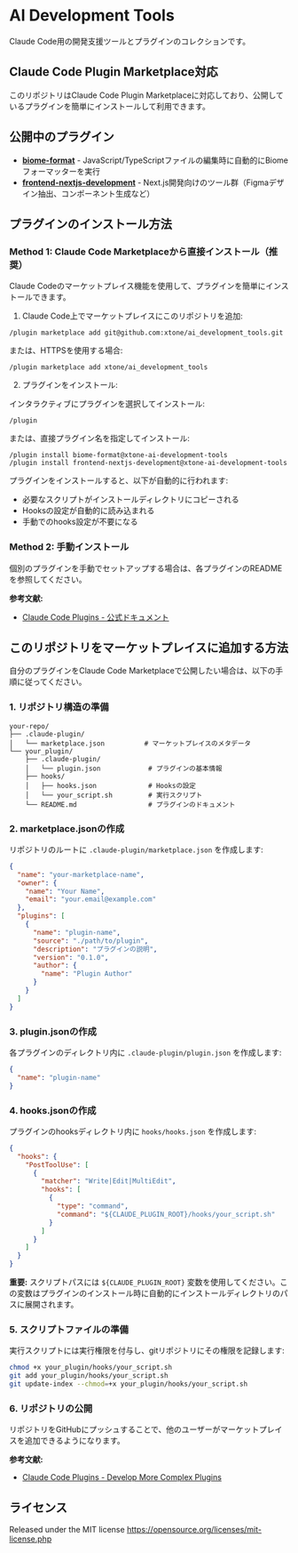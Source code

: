 # AI Development Tools

Claude Code用の開発支援ツールとプラグインのコレクションです。

## Claude Code Plugin Marketplace対応

このリポジトリはClaude Code Plugin Marketplaceに対応しており、公開しているプラグインを簡単にインストールして利用できます。

## 公開中のプラグイン

- **[biome-format](./claude_code_hooks/biome_format/README.md)** - JavaScript/TypeScriptファイルの編集時に自動的にBiomeフォーマッターを実行
- **[frontend-nextjs-development](./frontend_nextjs_development/README.md)** - Next.js開発向けのツール群（Figmaデザイン抽出、コンポーネント生成など）

## プラグインのインストール方法

### Method 1: Claude Code Marketplaceから直接インストール（推奨）

Claude Codeのマーケットプレイス機能を使用して、プラグインを簡単にインストールできます。

1. Claude Code上でマーケットプレイスにこのリポジトリを追加:

```
/plugin marketplace add git@github.com:xtone/ai_development_tools.git
```

または、HTTPSを使用する場合:

```
/plugin marketplace add xtone/ai_development_tools
```

2. プラグインをインストール:

インタラクティブにプラグインを選択してインストール:

```
/plugin
```

または、直接プラグイン名を指定してインストール:

```
/plugin install biome-format@xtone-ai-development-tools
/plugin install frontend-nextjs-development@xtone-ai-development-tools
```

プラグインをインストールすると、以下が自動的に行われます:
- 必要なスクリプトがインストールディレクトリにコピーされる
- Hooksの設定が自動的に読み込まれる
- 手動でのhooks設定が不要になる

### Method 2: 手動インストール

個別のプラグインを手動でセットアップする場合は、各プラグインのREADMEを参照してください。

**参考文献:**
- [Claude Code Plugins - 公式ドキュメント](https://docs.claude.com/en/docs/claude-code/plugins)

## このリポジトリをマーケットプレイスに追加する方法

自分のプラグインをClaude Code Marketplaceで公開したい場合は、以下の手順に従ってください。

### 1. リポジトリ構造の準備

```
your-repo/
├── .claude-plugin/
│   └── marketplace.json          # マーケットプレイスのメタデータ
└── your_plugin/
    ├── .claude-plugin/
    │   └── plugin.json            # プラグインの基本情報
    ├── hooks/
    │   ├── hooks.json             # Hooksの設定
    │   └── your_script.sh         # 実行スクリプト
    └── README.md                  # プラグインのドキュメント
```

### 2. marketplace.jsonの作成

リポジトリのルートに `.claude-plugin/marketplace.json` を作成します:

```json
{
  "name": "your-marketplace-name",
  "owner": {
    "name": "Your Name",
    "email": "your.email@example.com"
  },
  "plugins": [
    {
      "name": "plugin-name",
      "source": "./path/to/plugin",
      "description": "プラグインの説明",
      "version": "0.1.0",
      "author": {
        "name": "Plugin Author"
      }
    }
  ]
}
```

### 3. plugin.jsonの作成

各プラグインのディレクトリ内に `.claude-plugin/plugin.json` を作成します:

```json
{
  "name": "plugin-name"
}
```

### 4. hooks.jsonの作成

プラグインのhooksディレクトリ内に `hooks/hooks.json` を作成します:

```json
{
  "hooks": {
    "PostToolUse": [
      {
        "matcher": "Write|Edit|MultiEdit",
        "hooks": [
          {
            "type": "command",
            "command": "${CLAUDE_PLUGIN_ROOT}/hooks/your_script.sh"
          }
        ]
      }
    ]
  }
}
```

**重要:** スクリプトパスには `${CLAUDE_PLUGIN_ROOT}` 変数を使用してください。この変数はプラグインのインストール時に自動的にインストールディレクトリのパスに展開されます。

### 5. スクリプトファイルの準備

実行スクリプトには実行権限を付与し、gitリポジトリにその権限を記録します:

```bash
chmod +x your_plugin/hooks/your_script.sh
git add your_plugin/hooks/your_script.sh
git update-index --chmod=+x your_plugin/hooks/your_script.sh
```

### 6. リポジトリの公開

リポジトリをGitHubにプッシュすることで、他のユーザーがマーケットプレイスを追加できるようになります。

**参考文献:**
- [Claude Code Plugins - Develop More Complex Plugins](https://docs.claude.com/en/docs/claude-code/plugins#develop-more-complex-plugins)

## ライセンス

Released under the MIT license
https://opensource.org/licenses/mit-license.php